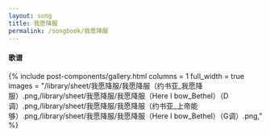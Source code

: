 ```yaml
---
layout: song
title: 我愿降服
permalink: /songbook/我愿降服
---
```


#### 歌谱

{% include post-components/gallery.html
    columns = 1
    full_width = true
    images = "/library/sheet/我愿降服/我愿降服（约书亚_我愿降服）.png,/library/sheet/我愿降服/我愿降服（Here I bow_Bethel）（D调）.png,/library/sheet/我愿降服/我愿降服（约书亚_上帝能够）.png,/library/sheet/我愿降服/我愿降服（Here I bow_Bethel）（G调）.png,"
%}
